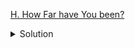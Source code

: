 [H. How Far have You been?](https://codeforces.com/gym/104246/problem/H)

<details><summary>Solution</summary>

![](../../../assets/104246H.png)

</details>
